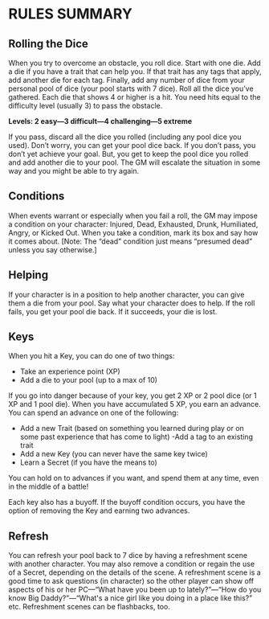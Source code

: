 # RULES SUMMARY

## Rolling the Dice

When you try to overcome an obstacle, you roll dice. Start with one die.  Add a die if you have a trait that can help you. If that trait has any tags
that apply, add another die for each tag. Finally, add any number of dice from your personal pool of dice (your pool starts with 7 dice).  Roll all the dice you’ve gathered. Each die that shows 4 or higher is a hit.  You need hits equal to the difficulty level (usually 3) to pass the obstacle.

**Levels:  2 easy—3 difficult—4 challenging—5 extreme**

If you pass, discard all the dice you rolled (including any pool dice you used). Don’t worry, you can get your pool dice back.  If you don’t pass, you don’t yet achieve your goal. But, you get to keep the pool dice you rolled and add another die to your pool. The GM will escalate the situation in some way and you might be able to try again.

## Conditions

When events warrant or especially when you fail a roll, the GM may impose a condition on your character: Injured, Dead, Exhausted, Drunk, Humiliated, Angry, or Kicked Out. When you take a condition, mark its box and say how it comes about. [Note: The “dead” condition just means “presumed dead” unless you say otherwise.]

## Helping

If your character is in a position to help another character, you can give them a die from your pool. Say what your character does to help. If the roll fails, you get your pool die back. If it succeeds, your die is lost.

## Keys

When you hit a Key, you can do one of two things:

- Take an experience point (XP)
- Add a die to your pool (up to a max of 10)

If you go into danger because of your key, you get 2 XP or 2 pool dice (or 1 XP and 1 pool die). When you have accumulated 5 XP, you earn an advance. You can spend an advance on one of the following:

- Add a new Trait (based on something you learned during play or on some past experience that has come to light)
 -Add a tag to an existing trait
- Add a new Key (you can never have the same key twice)
- Learn a Secret (if you have the means to)

You can hold on to advances if you want, and spend them at any time, even in the middle of a battle!

Each key also has a buyoff. If the buyoff condition occurs, you have the option of removing the Key and earning two advances.

## Refresh

You can refresh your pool back to 7 dice by having a refreshment scene with another character. You may also remove a condition or regain the use of a Secret, depending on the details of the scene. A refreshment scene is a good time to ask questions (in character) so the other player can show off aspects of his or her PC—“What have you been up to lately?”—“How do you know Big Daddy?”—“What's a nice girl like you doing in a place like this?” etc. Refreshment scenes can be flashbacks, too.

